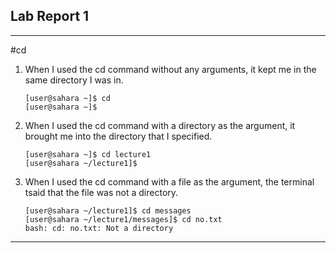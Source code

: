 ## Lab Report 1
---
#cd
1. When I used the cd command without any arguments, it kept me in the same directory I was in.
   ```
   [user@sahara ~]$ cd
   [user@sahara ~]$
   ```
2. When I used the cd command with a directory as the argument, it brought me into the directory that I specified.
   ```
   [user@sahara ~]$ cd lecture1
   [user@sahara ~/lecture1]$
   ```
3. When I used the cd command with a file as the argument, the terminal tsaid that the file was not a directory.
   ```
   [user@sahara ~/lecture1]$ cd messages
   [user@sahara ~/lecture1/messages]$ cd no.txt
   bash: cd: no.txt: Not a directory
   ```
---
